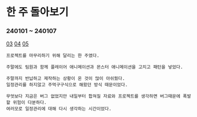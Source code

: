 # 한 주 돌아보기
### 240101 ~ 240107
[03](https://github.com/JM94Ent/TIL-WIL/blob/85846b6bdcd799f42190d92449e9a67c1a0940a2/TIL/2024/01/03_%EC%8A%A4%ED%86%A0%EB%A6%AC%20%EC%97%B0%EC%B6%9C.md)
[04](https://github.com/JM94Ent/TIL-WIL/blob/85846b6bdcd799f42190d92449e9a67c1a0940a2/TIL/2024/01/04_%EC%8A%A4%ED%86%A0%EB%A6%AC%20%EC%A0%95%EB%A6%AC.md)
[05](https://github.com/JM94Ent/TIL-WIL/blob/85846b6bdcd799f42190d92449e9a67c1a0940a2/TIL/2024/01/05_%EC%8A%A4%ED%85%8C%EC%9D%B4%EC%A7%80%20%EC%A0%84%ED%99%98%20%EC%8B%9C%ED%80%80%EC%8A%A4%20%EC%A0%9C%EC%9E%91.md)

```
프로젝트를 마무리하기 위해 달리는 한 주였다.

주말에도 팀원과 함께 플레이어 애니메이션과 몬스터 애니메이션을 고치고 패턴을 넣었다.

주말까지 반납하고 제작하는 상황이 온 것이 많이 아쉬웠다.
일정관리를 하지않고 주먹구구식으로 해왔던 방식 때문이었다.

무엇보다 지금은 버그 없었지만 내일부터 합쳐질 자료와 프로젝트를 생각하면 버그때문에 폭발할 위험이 다분하다.
여러모로 일정관리에 대해 다시 생각하는 시간이었다.
```
